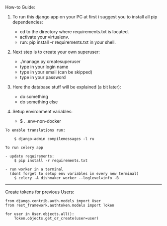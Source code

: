 How-to Guide:

1. To run this django app on your PC at first i suggest you to install all pip dependencies:
    - cd to the directory where requirements.txt is located.
    - activate your virtualenv.
    - run: pip install -r requirements.txt in your shell.
    
2. Next step is to create your own superuser:
    - ./manage.py createsuperuser
    - type in your login name
    - type in your email (can be skipped)
    - type in your password
    
3. Here the database stuff will be explained (a bit later):
    - do something
    - do something else

4. Setup environment variables:
    - $ . .env-non-docker


~~~
To enable translations run:

    $ django-admin compilemessages -l ru

~~~
~~~
To run celery app

- update requirements:
    $ pip install -r requirements.txt

- run worker in a terminal 
  (dont forget to setup env variables in every new terminal)
    $ celery -A dishmaker worker --loglevel=info -B
~~~
-------
Create tokens for previous Users:
~~~
from django.contrib.auth.models import User
from rest_framework.authtoken.models import Token

for user in User.objects.all():
    Token.objects.get_or_create(user=user)
~~~
